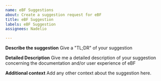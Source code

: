 ```yaml
---
name: eBF Suggestions
about: Create a suggestion request for eBF
title: eBF Suggestion
labels: eBF Suggestion
assignees: Nadelio

---
```


**Describe the suggestion**
Give a "TL;DR" of your suggestion

**Detailed Description**
Give me a detailed description of your suggestion concerning the documentation and/or user experience of eBF

**Additional context**
Add any other context about the suggestion here.
